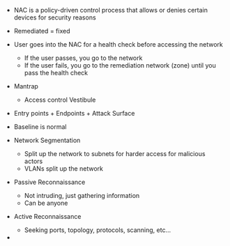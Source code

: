 
- NAC is a policy-driven control process that allows or denies certain devices for security reasons
- Remediated = fixed

- User goes into the NAC for a health check before accessing the network
	- If the user passes, you go to the network
	- If the user fails, you go to the remediation network (zone) until you pass the health check

- Mantrap
	- Access control Vestibule

- Entry points + Endpoints + Attack Surface

- Baseline is normal

- Network Segmentation
	- Split up the network to subnets for harder access for malicious actors
	- VLANs split up the network 

- Passive Reconnaissance
	- Not intruding, just gathering information
	- Can be anyone

- Active Reconnaissance
	- Seeking ports, topology, protocols, scanning, etc...

- 